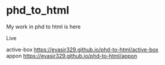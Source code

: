 # phd_to_html
My work in phd to html is here

Live<br>

active-box  https://eyasir329.github.io/phd-to-html/active-box<br>
appon https://eyasir329.github.io/phd-to-html/appon
